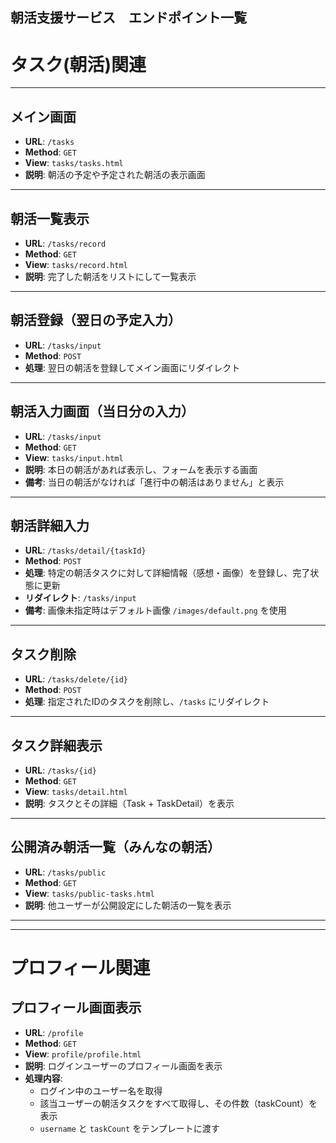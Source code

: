 ## 朝活支援サービス　エンドポイント一覧

# タスク(朝活)関連

---

## メイン画面  
- **URL**: `/tasks`  
- **Method**: `GET`  
- **View**: `tasks/tasks.html`  
- **説明**: 朝活の予定や予定された朝活の表示画面  

---

## 朝活一覧表示  
- **URL**: `/tasks/record`  
- **Method**: `GET`  
- **View**: `tasks/record.html`  
- **説明**: 完了した朝活をリストにして一覧表示  

---

## 朝活登録（翌日の予定入力）  
- **URL**: `/tasks/input`  
- **Method**: `POST`  
- **処理**: 翌日の朝活を登録してメイン画面にリダイレクト  

---

## 朝活入力画面（当日分の入力）  
- **URL**: `/tasks/input`  
- **Method**: `GET`  
- **View**: `tasks/input.html`  
- **説明**: 本日の朝活があれば表示し、フォームを表示する画面  
- **備考**: 当日の朝活がなければ「進行中の朝活はありません」と表示  

---

## 朝活詳細入力  
- **URL**: `/tasks/detail/{taskId}`  
- **Method**: `POST`  
- **処理**: 特定の朝活タスクに対して詳細情報（感想・画像）を登録し、完了状態に更新  
- **リダイレクト**: `/tasks/input`  
- **備考**: 画像未指定時はデフォルト画像 `/images/default.png` を使用  

---

## タスク削除  
- **URL**: `/tasks/delete/{id}`  
- **Method**: `POST`  
- **処理**: 指定されたIDのタスクを削除し、`/tasks` にリダイレクト  

---

## タスク詳細表示  
- **URL**: `/tasks/{id}`  
- **Method**: `GET`  
- **View**: `tasks/detail.html`  
- **説明**: タスクとその詳細（Task + TaskDetail）を表示  

---

## 公開済み朝活一覧（みんなの朝活）  
- **URL**: `/tasks/public`  
- **Method**: `GET`  
- **View**: `tasks/public-tasks.html`  
- **説明**: 他ユーザーが公開設定にした朝活の一覧を表示  

---
---

# プロフィール関連


## プロフィール画面表示  
- **URL**: `/profile`  
- **Method**: `GET`  
- **View**: `profile/profile.html`  
- **説明**: ログインユーザーのプロフィール画面を表示  
- **処理内容**:  
  - ログイン中のユーザー名を取得  
  - 該当ユーザーの朝活タスクをすべて取得し、その件数（taskCount）を表示  
  - `username` と `taskCount` をテンプレートに渡す  
